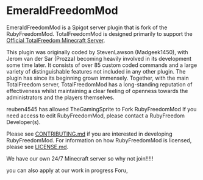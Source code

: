 # EmeraldFreedomMod #

EmeraldFreedomMod is a Spigot server plugin that is fork of the RubyFreedomMod.
TotalFreedomMod  is designed primarily to support the [Official TotalFreedom Minecraft Server](http://totalfreedom.me/).

This plugin was originally coded by StevenLawson (Madgeek1450), with Jerom van der Sar (Prozza) becoming heavily involved in its development some time later. It consists of over 85 custom coded commands and a large variety of distinguishable features not included in any other plugin. The plugin has since its beginning grown immensely. Together, with the main TotalFreedom server, TotalFreedomMod has a long-standing reputation of effectiveness whilst maintaining a clear feeling of openness towards the administrators and the players themselves.

reuben4545 has allowed TheGamingSprite to Fork RubyFreedomMod
If you need access to edit RubyFreedomMod, please contact a RubyFreedom Developer(s).

Please see [CONTRIBUTING.md](CONTRIBUTING.md) if you are interested in developing RubyFreedomMod. For information on how RubyFreedomMod is licensed, please see [LICENSE.md](LICENSE.md).


We have our own 24/7 Minecraft server so why not join!!!!!

you can also apply at our work in progress Foru,
